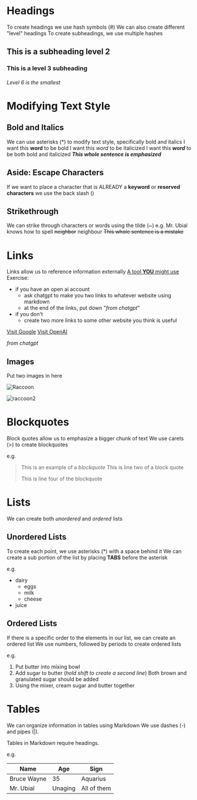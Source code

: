 # Headings
To create headings we use hash symbols (#)
We can also create different "level" headings 
To create subheadings, we use multiple hashes

## This is a subheading level 2 
### This is a level 3 subheading
###### Level 6 is the smallest 

# Modifying Text Style

## Bold and Italics 
We can use asterisks (\*) to modify text style, specifically bold and italics 
I want this **word** to be bold
I want this *word* to be italicized
I want this ***word*** to be both bold and italicized
***This whole sentence is emphasized*** 

## Aside: Escape Characters
If we want to place a character that is ALREADY a **keyword** or **reserved characters** we use the back slash (\)

## Strikethrough 
We can strike through characters or words using the tilde (~)
e.g. 
Mr. Ubial knows how to spell ~~neighbor~~ neighbour
~~This whole sentence is a mistake~~ 

# Links 
Links allow us to reference information externally
[A tool **YOU** might use](https://chat.openai.com)
Exercise: 
- if you have an open ai account
	- ask chatgpt to make you two links to whatever website using markdown 
	- at the end of the links, put down "*from chatgpt*"
- if you don't
	- create two more links to some other website you think is useful 

[Visit Google](https://www.google.com/) [Visit OpenAI](https://www.openai.com/)

*from chatgpt*

## Images 
Put two images in here

![Raccoon](https://i.natgeofe.com/k/40653a53-9fa6-44da-bc90-c4c674616a04/raccoon-road.jpg?w=1084.125&h=609)

![raccoon2](https://images.unsplash.com/photo-1497752531616-c3afd9760a11?ixlib=rb-4.0.3&ixid=M3wxMjA3fDB8MHxzZWFyY2h8Mnx8cmFjb29ufGVufDB8fDB8fHww&w=1000&q=80)


# Blockquotes 
Block quotes allow us to emphasize a bigger chunk of text 
We use carets (>) to create blockquotes

e.g. 

> This is an example of a *blockquote*
> This is line two of a block quote 
> 
> This is line four of the blockquote 


# Lists 
We can create both *unordered* and *ordered* lists

## Unordered Lists 
To create each point, we use asterisks (\*) with a space behind it 
We can create a sub portion of the list by placing **TABS** before the asterisk

e.g. 

* dairy
	* eggs 
	* milk 
	* cheese 
* juice 

## Ordered Lists 
If there is a specific order to the elements in our list, we can create an ordered list 
We use numbers, followed by periods to create ordered lists 

e.g. 

1. Put butter into mixing bowl 
2. Add sugar to butter (*hold shift to create a second line*)
   Both brown and granulated sugar should be added
3. Using the mixer, cream sugar and butter together

# Tables
We can organize information in tables using Markdown 
We use dashes (-) and pipes (|). 

Tables in Markdown require headings. 

e.g. 

| Name    | Age    | Sign    | 
| ---          | ---      | ---   |
|Bruce Wayne | 35 | Aquarius |
| Mr. Ubial | Unaging | All of them | 

